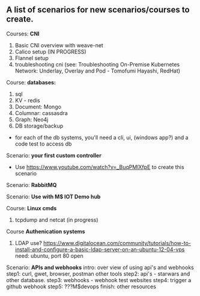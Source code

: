 ## A list of scenarios for new scenarios/courses to create.

Courses: **CNI**
  1. Basic CNI overview with weave-net
  2. Calico setup (IN PROGRESS)
  3. Flannel setup
  4. troubleshooting cni (see: Troubleshooting On-Premise Kubernetes Network: Underlay, Overlay and Pod - Tomofumi Hayashi, RedHat)

Course: **databases:**
  1. sql
  2. KV - redis
  3. Document: Mongo
  4. Columnar: cassasdra
  5. Graph: Neo4j
  6. DB storage/backup
  *  for each of the db systems, you'll need a cli, ui, (windows app?) and a code test to access db
  
Scenario: **your first custom controller**
  * Use https://www.youtube.com/watch?v=_BuqPMlXfpE   to create this scenario
  
 Scenario: **RabbitMQ**
 
 Scenario: **Use with M$ IOT Demo hub**

Course: **Linux cmds**
   1. tcpdump and netcat (in progress)
   
Course **Authenication systems**
   1. LDAP     use?  https://www.digitalocean.com/community/tutorials/how-to-install-and-configure-a-basic-ldap-server-on-an-ubuntu-12-04-vps        need: ubuntu, port 80 open

Scenario: **APIs and webhooks**
   intro: over view of using api's and webhooks
   step1:  curl, gwet, browser, postman other tools
   step2:   api's   - starwars and other database. 
   step3:  webhooks  - webhook test websites
   step4:  trigger a github webhook
   step5:  ???M$devops
   finish:  other resources 

